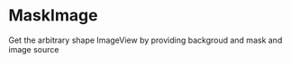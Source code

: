 MaskImage
=========

Get the arbitrary shape ImageView by providing backgroud and mask and image source


